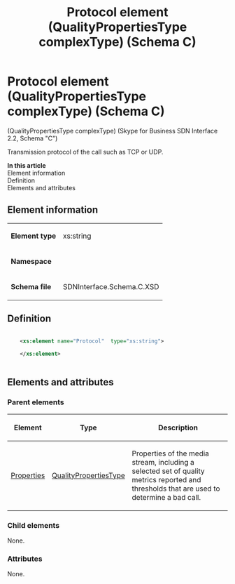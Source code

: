 ﻿---
title: Protocol element (QualityPropertiesType complexType) (Schema C)
TOCTitle: Protocol element (QualityPropertiesType complexType)
ms:assetid: 7c2b8c7a-b2f3-8c4e-22bb-cecd6fe1e92d
ms:mtpsurl: https://msdn.microsoft.com/library/Mt404817(v=office.16)
ms:contentKeyID: 68250729
ms.date: 08/24/2015
mtps_version: v=office.16
dev_langs:
- xml
---

# Protocol element (QualityPropertiesType complexType) (Schema C)

(QualityPropertiesType complexType) (Skype for Business SDN Interface 2.2, Schema "C")

Transmission protocol of the call such as TCP or UDP.

**In this article**  
Element information  
Definition  
Elements and attributes  

## Element information

<table>
<colgroup>
<col />
<col />
</colgroup>
<tbody>
<tr class="odd">
<td><p><strong>Element type</strong></p></td>
<td><p>xs:string</p></td>
</tr>
<tr class="even">
<td><p><strong>Namespace</strong></p></td>
<td><p></p></td>
</tr>
<tr class="odd">
<td><p><strong>Schema file</strong></p></td>
<td><p>SDNInterface.Schema.C.XSD</p></td>
</tr>
</tbody>
</table>


## Definition

```xml

    <xs:element name="Protocol"  type="xs:string">
    
    </xs:element>
  
```

## Elements and attributes

### Parent elements

<table>
<colgroup>
<col />
<col />
<col />
</colgroup>
<thead>
<tr class="header">
<th><p>Element</p></th>
<th><p>Type</p></th>
<th><p>Description</p></th>
</tr>
</thead>
<tbody>
<tr class="odd">
<td><p><a href="properties-element-qualitytype-complextype-skype-for-business-sdn-interface-2-2-schema-c.md">Properties</a></p></td>
<td><p><a href="qualitypropertiestype-complextype-skype-for-business-sdn-interface-2-2-schema-c.md">QualityPropertiesType</a></p></td>
<td><p>Properties of the media stream, including a selected set of quality metrics reported and thresholds that are used to determine a bad call.</p></td>
</tr>
</tbody>
</table>


### Child elements

None.

### Attributes

None.

